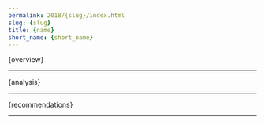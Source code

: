 ```yaml
---
permalink: 2018/{slug}/index.html
slug: {slug}
title: {name}
short_name: {short_name}
---
```


{overview}

---

{analysis}

---

{recommendations}

---
